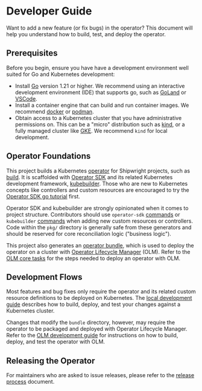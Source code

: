 # Developer Guide

Want to add a new feature (or fix bugs) in the operator? This document will help you understand how
to build, test, and deploy the operator.

## Prerequisites

Before you begin, ensure you have have a development environment well suited for Go and Kubernetes
development:

- Install [Go](https://go.dev/doc/install) version 1.21 or higher. We recommend using an
  interactive development environment (IDE) that supports go, such as
  [GoLand](https://www.jetbrains.com/go/) or [VSCode](https://code.visualstudio.com/).
- Install a container engine that can build and run container images. We recommend
  [docker](https://docs.docker.com/get-docker/) or [podman](https://podman.io/).
- Obtain access to a Kubernetes cluster that you have administrative permissions on. This can be a
  "micro" distribution such as [kind](https://kind.sigs.k8s.io/), or a fully managed cluster like
  [GKE](https://cloud.google.com/kubernetes-engine). We recommend `kind` for local development.


## Operator Foundations

This project builds a Kubernetes [operator](https://operatorframework.io/what/) for Shipwright
projects, such as [build](https://github.com/shipwright-io/build). It is scaffolded with
[Operator SDK](https://sdk.operatorframework.io/) and its related Kubernetes development framework,
[kubebuilder](https://book.kubebuilder.io/). Those who are new to Kubernetes concepts like
controllers and custom resources are encouraged to try  the
[Operator SDK go tutorial](https://sdk.operatorframework.io/docs/building-operators/golang/tutorial/)
first.

Operator SDK and kubebuilder are strongly opinionated when it comes to project structure.
Contributors should use `operator-sdk` [commands](https://sdk.operatorframework.io/docs/cli/) or
`kubebuilder` [commands](https://github.com/kubernetes-sigs/kubebuilder) when adding new custom
resources or controllers. Code within the `pkg/` directory is generally safe from these
generators and should be reserved for core reconciliation logic ("business logic").

This project also generates an
[operator bundle](https://sdk.operatorframework.io/docs/olm-integration/tutorial-bundle/), which is
used to deploy the operator on a cluster with
[Operator Lifecycle Manager](https://olm.operatorframework.io/) (OLM). Refer to the
[OLM core tasks](https://olm.operatorframework.io/docs/tasks/) for the steps needed to deploy an
operator with OLM.


## Development Flows

Most features and bug fixes only require the operator and its related custom resource definitions
to be deployed on Kubernetes. The [local development guide](/docs/development/local-development.md)
describes how to build, deploy, and test your changes against a Kubernetes cluster.

Changes that modify the `bundle` directory, however, may require the operator to be packaged and
deployed with Operator Lifecycle Manager. Refer to the
[OLM development guide](/docs/development/olm-development.md) for instructions on how to build,
deploy, and test the operator with OLM.

## Releasing the Operator

For maintainers who are asked to issue releases, please refer to the
[release process](./docs/development/releasing.md) document.
